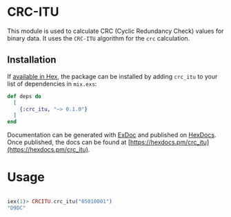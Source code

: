 # CRC-ITU

This module is used to calculate CRC (Cyclic Redundancy Check) values for binary data. It uses the `CRC-ITU` algorithm for the `crc` calculation.

## Installation

If [available in Hex](https://hex.pm/docs/publish), the package can be installed
by adding `crc_itu` to your list of dependencies in `mix.exs`:

```elixir
def deps do
  [
    {:crc_itu, "~> 0.1.0"}
  ]
end
```

Documentation can be generated with [ExDoc](https://github.com/elixir-lang/ex_doc)
and published on [HexDocs](https://hexdocs.pm). Once published, the docs can
be found at [https://hexdocs.pm/crc_itu](https://hexdocs.pm/crc_itu).

# Usage

```elixir

iex(1)> CRCITU.crc_itu("05010001")
"D9DC"

```
